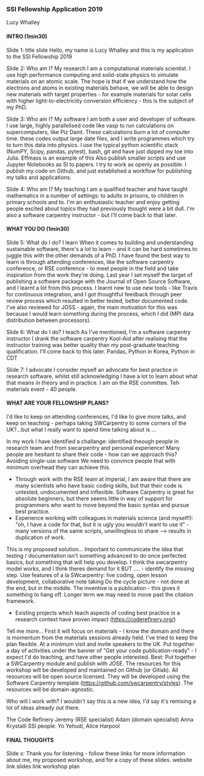 ### SSI Fellowship Application 2019
Lucy Whalley

#### INTRO (1min30)
Slide 1: title slide
Hello, my name is Lucy Whalley and this is my application to the SSI Fellowship 2019

Slide 2: Who am I? My research
I am a computational materials scientist. I use high performance computing and solid-state physics to simulate materials on an atomic scale. The hope is that if we understand how the electrons and atoms in existing materials behave, we will be able to design new materials with target properties - for example materials for solar cells with higher light-to-electriciity conversion efficiency - this is the subject of my PhD.

Slide 3: Who am I? My software
I am both a user and developer of software. I use large, highly parallelised code like vasp to run calculations on supercomputers, like Piz Daint. These calculations burn a lot of computer time. these codes output large date files, and I write programmes which try to turn this data into physics. I use the typical python scientific stack (NumPY, Scipy, pandas, pytest), bash, git and have just dipped my toe into Julia.
Effmass is an example of this
Also publish smaller scripts and use Jupyter Notebooks as SI to papers.
I try to work as openly as possible. I publish my code on Github, and just established a workflow for publishing my talks and applications.

Slide 4: Who am I? My teaching
I am a qualified teacher and have taught mathematics in a number of settings: to adults in prisons, to children in primary schools and to. I'm an enthusiastic teacher and enjoy getting people excited about topics they had previously thought were a bit dull. I'm also a software carpentry instructor - but I'll come back to that later.


#### WHAT YOU DO (1min30)

Slide 5: What do I do? I learn
When it comes to building and understanding sustainable software, there's a lot to learn - and it can be hard sometimes to juggle this with the other demands of a PhD. I have found the best way to learn is through attending conferences, like the software carpentry conference, or RSE conference - to meet people in the field and take inspiration from the work they're doing. Last year I set myself the target of publishing a software package with the Journal of Open Source Software, and I learnt a lot from this process. I learnt new to use new tools - like Travis for continuous integration, and I got thoughtful feedback through peer review process which resulted in better tested, better documented code. I've also reviewed for JOSS - again, the main motivation for this was because I would learn something during the process, which I did (MPI data distribution between processors).


Slide 6: What do I do? I teach
As I've mentioned, I'm a software carpentry instructor
I drank the software carpentry Kool-Aid after realising that the instructor training was better quality than my post-graduate teaching qualification.  I'll come back to this later. Pandas, Python in Korea, Python in CDT

Slide 7: I advocate
I consider myself an advocate for best practice in research software, whilst still acknowledging I have a lot to learn about what that means in theory and in practice. I am on the RSE committee. Teh materials event - 40 people.

#### WHAT ARE YOUR FELLOWSHIP PLANS?

I'd like to keep on attending conferences, I'd like to give more talks, and keep on teaching - perhaps taking SWCarpentry to some corners of the UK?...but what I really want to spend time talking about is ...

In my work I have identified a challange:
identified theough people in research team and from swcarpentry and personal experience!
Many people are hesitant to share their code - how can we approach this?
Avoiding single-use software
We need to convince people that with minimum overhead they can achieve this.
- Through work with the RSE team at Imperial, I am aware that there are many scientists who have basic coding skills, but that their code is untested, undocumented and inflexible. Software Carpentry is great for absolute beginners, but there seems little in way of support for programmers who want to move beyond the basic syntax and pursue best practice.
- Experience working with colleagues in materials science (and myself!): "oh, I have a code for that, but it is ugly you wouldn't want to use it" - many versions of the same scripts, unwillingless to share --> results in duplication of work.

This is my proposed solution...
Important to communicate the idea that testing / documentation isn't something advanced to do once perfected basics, but something that will help you develop.
I think the swcarpentry model works, and I think theres demand for it BUT .... - identify the missing step.
Use features of a la SWcarpentry: live coding, open lesson development, collaborative note taking
Do the cycle picture  - not done at the end, but in the middle.
The inventive is a publication - this gives it something to hang off.
Longer term we may need to move past the citation framework.
- Existing projects which teach aspects of coding best practice in a research context have proven impact (https://coderefinery.org/)

Tell me more...
First it will focus on materials - I know the domain and there is momentum from the materials sessions already held.
I've tried to keep the plan flexible. At a minimum visit and invite speakers to the UK.
Put together a day of activities under the banner of "Get your code publication-ready" - I expect I'd do teaching, and have other people interested.
Best: Put together a SWCarpentry module and publish with JOSE.
The resources for this workshop will be developed and maintained on Github (or Gitlab). All resources will be open source licensed. They will be developed using the Software Carpentry template (https://github.com/swcarpentry/styles). The resources will be domain-agnostic.

Who will I work with?
I wouldn't say this is a new idea, I'd say it's remixing a lot of ideas already out there.

The Code Refinery
Jeremy (RSE specialist)
Adam (domain specialist)
Anna Krystalli
SSI people: Yo Yehudi, Alice Harpool

#### FINAL THOUGHTS

Slide x: Thank you for listening - follow these links for more information about me, my proposed workshop, and for a copy of these slides.
website link
slides link
workshop plan